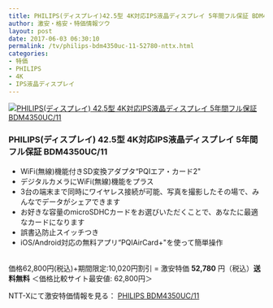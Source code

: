 ```yaml
---
title: PHILIPS(ディスプレイ)42.5型 4K対応IPS液晶ディスプレイ 5年間フル保証 BDM4350UC/11が特価52,780円！送料無料！
author: 激安・格安・特価情報ツウ
layout: post
date: 2017-06-03 06:30:10
permalink: /tv/philips-bdm4350uc-11-52780-nttx.html
categories:
- 特価
- PHILIPS
- 4K
- IPS液晶ディスプレイ
---
```


<div class="img-bg2 img_L">
<a href="//px.a8.net/svt/ejp?a8mat=ZYP6S+8IMA3E+S1Q+BWGDT&#038;a8ejpredirect=//nttxstore.jp/_II_PH15371437" target="_blank"><img border="0" alt="PHILIPS(ディスプレイ) 42.5型 4K対応IPS液晶ディスプレイ 5年間フル保証 BDM4350UC/11" src="://image.nttxstore.jp/250_images/P/PH/PH15371437.jpg" data-recalc-dims="1" /></a>
</div>

### PHILIPS(ディスプレイ) 42.5型 4K対応IPS液晶ディスプレイ 5年間フル保証 BDM4350UC/11
<!--more-->

* WiFi(無線)機能付きSD変換アダプタ“PQIエア・カード2"
* デジタルカメラにWiFi(無線)機能をプラス
* 3台の端末まで同時にワイヤレス接続が可能、写真を撮影したその場で、みんなでデータがシェアできます
* お好きな容量のmicroSDHCカードをお選びいただくことで、あなたに最適なカードになります
* 誤書込防止スイッチつき
* iOS/Android対応の無料アプリ“PQIAirCard+"を使って簡単操作

<br clear="all" />価格62,800円(税込)+期間限定:10,020円割引 = 激安特価 <span class="tokka-price"><strong>52,780</strong></span> 円（税込）**送料無料**
＜価格比較サイト最安値: 62,800円＞

NTT-Xにて激安特価情報を見る： <span class="fs150p"><a href="//px.a8.net/svt/ejp?a8mat=ZYP6S+8IMA3E+S1Q+BWGDT&#038;a8ejpredirect=//nttxstore.jp/_II_PH15371437" target="_blank">PHILIPS BDM4350UC/11</a></span>
